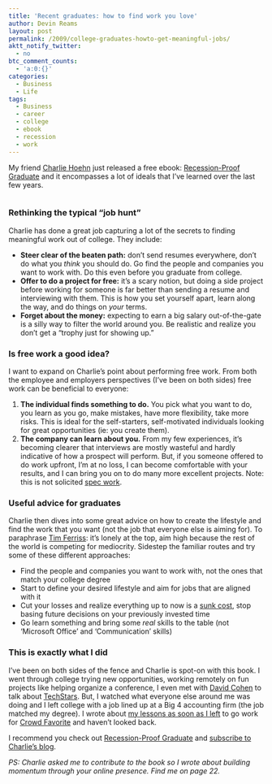 ```yaml
---
title: 'Recent graduates: how to find work you love'
author: Devin Reams
layout: post
permalink: /2009/college-graduates-howto-get-meaningful-jobs/
aktt_notify_twitter:
  - no
btc_comment_counts:
  - 'a:0:{}'
categories:
  - Business
  - Life
tags:
  - Business
  - career
  - college
  - ebook
  - recession
  - work
---
```

My friend [Charlie Hoehn][1] just released a free ebook: [Recession-Proof Graduate][2] and it encompasses a lot of ideals that I&#8217;ve learned over the last few years.

<img style="visibility:hidden;width:0px;height:0px;" border=0 width=0 height=0 src="http://counters.gigya.com/wildfire/IMP/CXNID=2000002.0NXC/bT\*xJmx\*PTEyNDgyNzQ1NDY5MzAmcHQ9MTI\*ODI3NDU1MzY2MyZwPTEwMTkxJmQ9c3NfZW1iZWQmZz\*yJm89ZjY2MzJjODhiOTZmNGIwOWIyYTI2NTRlMzIxNDkxNjYmb2Y9MA==.gif" /> <div style="width:425px;text-align:left" id="__ss_1722966">
</div>

### Rethinking the typical &#8220;job hunt&#8221;

Charlie has done a great job capturing a lot of the secrets to finding meaningful work out of college. They include:

*   **Steer clear of the beaten path:** don&#8217;t send resumes everywhere, don&#8217;t do what you *think* you should do. Go find the people and companies you want to work with. Do this even before you graduate from college.
*   **Offer to do a project for free:** it&#8217;s a scary notion, but doing a side project before working for someone is far better than sending a resume and interviewing with them. This is how you set yourself apart, learn along the way, and do things on *your* terms.
*   **Forget about the money:** expecting to earn a big salary out-of-the-gate is a silly way to filter the world around you. Be realistic and realize you don&#8217;t get a &#8220;trophy just for showing up.&#8221;

### Is free work a good idea?

I want to expand on Charlie&#8217;s point about performing free work. From both the employee and employers perspectives (I&#8217;ve been on both sides) free work can be beneficial to everyone:

1.  **The individual finds something to do.** You pick what you want to do, you learn as you go, make mistakes, have more flexibility, take more risks. This is ideal for the self-starters, self-motivated individuals looking for great opportunities (ie: you create them).
2.  **The company can learn about you.** From my few experiences, it&#8217;s becoming clearer that interviews are mostly wasteful and hardly indicative of how a prospect will perform. But, if you someone offered to do work upfront, I&#8217;m at no loss, I can become comfortable with your results, and I can bring you on to do many more excellent projects. Note: this is not solicited [spec work][3].

### Useful advice for graduates

Charlie then dives into some great advice on how to create the lifestyle and find the work that you want (not the job that everyone else is aiming for). To paraphrase [Tim Ferriss][4]: it&#8217;s lonely at the top, aim high because the rest of the world is competing for mediocrity. Sidestep the familiar routes and try some of these different approaches:

*   Find the people and companies you want to work with, not the ones that match your college degree
*   Start to define your desired lifestyle and aim for jobs that are aligned with it
*   Cut your losses and realize everything up to now is a [sunk cost][5], stop basing future decisions on your previously invested time
*   Go learn something and bring some *real* skills to the table (not &#8216;Microsoft Office&#8217; and &#8216;Communication&#8217; skills)

### This is exactly what I did

I&#8217;ve been on both sides of the fence and Charlie is spot-on with this book. I went through college trying new opportunities, working remotely on fun projects like helping organize a conference, I even met with [David Cohen][6] to talk about [TechStars][7]. But, I watched what everyone else around me was doing and I left college with a job lined up at a Big 4 accounting firm (the job matched my degree). I wrote about [my lessons as soon as I left][8] to go work for [Crowd Favorite][9] and haven&#8217;t looked back.

I recommend you check out [Recession-Proof Graduate][2] and [subscribe to Charlie&#8217;s blog][10].

*PS: Charlie asked me to contribute to the book so I wrote about building momentum through your online presence. Find me on page 22.*

 [1]: http://charliehoehn.com/
 [2]: http://charliehoehn.com/2009/07/14/announcing-my-first-e-book/
 [3]: http://www.no-spec.com/
 [4]: http://www.fourhourworkweek.com/blog/
 [5]: http://en.wikipedia.org/wiki/Sunk_costs
 [6]: http://www.coloradostartups.com/
 [7]: http://techstars.org/
 [8]: https://devin.reams.me/the-one-about-the-new-job/
 [9]: http://crowdfavorite.com
 [10]: http://feeds.feedburner.com/charliehoehn